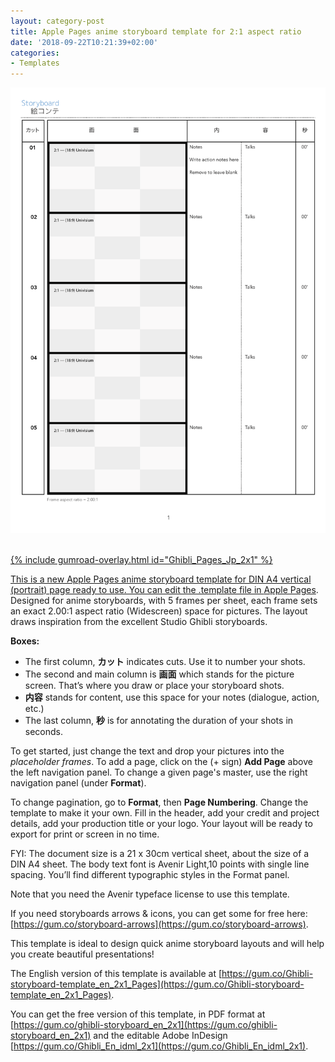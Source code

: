 ```yaml
---
layout: category-post
title: Apple Pages anime storyboard template for 2:1 aspect ratio
date: '2018-09-22T10:21:39+02:00'
categories:
- Templates
---
```

<a href="https://gum.co/Ghibli_Pages_Jp_2x1"><img src="/images/Apple-Pages-Japanese-Anime-Storyboard-Template-2x1-on-A4-vertical_00.png"/><br/><br/>

{% include gumroad-overlay.html id="Ghibli_Pages_Jp_2x1" %}

This is a new Apple Pages anime storyboard template for DIN A4 vertical (portrait) page ready to use. You can edit the .template file in [Apple Pages](). Designed for anime storyboards, with 5 frames per sheet, each frame sets an exact 2.00:1 aspect ratio (Widescreen) space for pictures. The layout draws inspiration from the excellent Studio Ghibli storyboards.

**Boxes:**

- The first column, **カット** indicates cuts. Use it to number your shots.
- The second and main column is **画面** which stands for the picture screen. That’s where you draw or place your storyboard shots.
- **内容** stands for content, use this space for your notes (dialogue, action, etc.)
- The last column, **秒** is for annotating the duration of your shots in seconds.

To get started, just change the text and drop your pictures into the *placeholder frames*. To add a page, click on the (+ sign) **Add Page** above the left navigation panel. To change a given page's master, use the right navigation panel (under **Format**).

To change pagination, go to **Format**, then **Page Numbering**. Change the template to make it your own. Fill in the header, add your credit and project details, add your production title or your logo. Your layout will be ready to export for print or screen in no time.

FYI: The document size is a 21 x 30cm vertical sheet, about the size of a DIN A4 sheet. The body text font is Avenir Light,10 points with single line spacing. You’ll find different typographic styles in the Format panel.

Note that you need the Avenir typeface license to use this template.

If you need storyboards arrows & icons, you can get some for free here: [https://gum.co/storyboard-arrows](https://gum.co/storyboard-arrows).

This template is ideal to design quick anime storyboard layouts and will help you create beautiful presentations!

The English version of this template is available at [https://gum.co/Ghibli-storyboard-template_en_2x1_Pages](https://gum.co/Ghibli-storyboard-template_en_2x1_Pages).

You can get the free version of this template, in PDF format at [https://gum.co/ghibli-storyboard_en_2x1](https://gum.co/ghibli-storyboard_en_2x1) and the editable Adobe InDesign [https://gum.co/Ghibli_En_idml_2x1](https://gum.co/Ghibli_En_idml_2x1).

